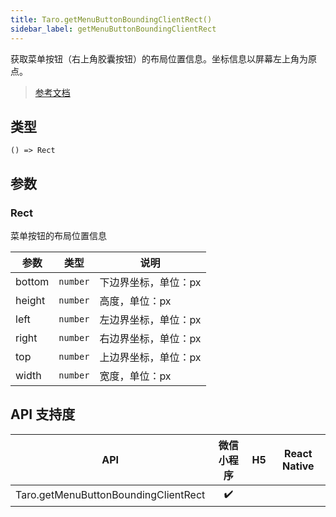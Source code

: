 ```yaml
---
title: Taro.getMenuButtonBoundingClientRect()
sidebar_label: getMenuButtonBoundingClientRect
---
```


获取菜单按钮（右上角胶囊按钮）的布局位置信息。坐标信息以屏幕左上角为原点。

> [参考文档](https://developers.weixin.qq.com/miniprogram/dev/api/ui/menu/wx.getMenuButtonBoundingClientRect.html)

## 类型

```tsx
() => Rect
```

## 参数

### Rect

菜单按钮的布局位置信息

| 参数 | 类型 | 说明 |
| --- | --- | --- |
| bottom | `number` | 下边界坐标，单位：px |
| height | `number` | 高度，单位：px |
| left | `number` | 左边界坐标，单位：px |
| right | `number` | 右边界坐标，单位：px |
| top | `number` | 上边界坐标，单位：px |
| width | `number` | 宽度，单位：px |

## API 支持度

| API | 微信小程序 | H5 | React Native |
| :---: | :---: | :---: | :---: |
| Taro.getMenuButtonBoundingClientRect | ✔️ |  |  |
